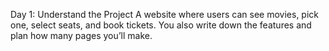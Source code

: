 Day 1: Understand the Project
A website where users can see movies, pick one, select seats, and book tickets.
You also write down the features and plan how many pages you’ll make.
